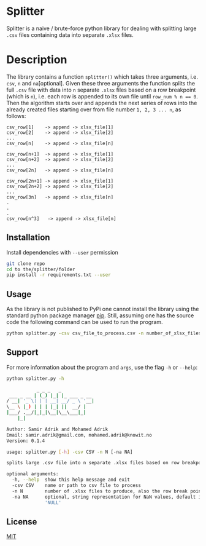 # Splitter

Splitter is a naive / brute-force python library for dealing with splitting large `.csv` files containing data 
into  separate `.xlsx` files. 

# Description 
The library contains a function `splitter()` which takes three arguments, i.e. `csv`, `n` and `na`[optional]. 
Given these three arguments the function splits the full `.csv` file with data into `n` separate `.xlsx` files 
based on a row breakpoint (which is `n`), i.e. each row is appended to its own file until `row_num % n == 0`. Then the 
algorithm starts over and appends the next series of rows into the already created files starting over from file number 
`1, 2, 3 ... n`, as follows:
```
csv_row[1]    -> append -> xlsx_file[1]
csv_row[2]    -> append -> xlsx_file[2]
...
csv_row[n]    -> append -> xlsx_file[n]

csv_row[n+1]  -> append -> xlsx_file[1]
csv_row[n+2]  -> append -> xlsx_file[2]
...
csv_row[2n]   -> append -> xlsx_file[n]

csv_row[2n+1] -> append -> xlsx_file[1]
csv_row[2n+2] -> append -> xlsx_file[2]
...
csv_row[3n]   -> append -> xlsx_file[n]
.
.
.
csv_row[n^3]   -> append -> xlsx_file[n]

```


## Installation

Install dependencies with `--user` permission

```bash
git clone repo
cd to the/splitter/folder
pip install -r requirements.txt --user

```

## Usage
As the library is not published to PyPi one cannot install the library using the standard python package manager 
[pip](https://pip.pypa.io/en/stable/). Still, assuming one has the source code the following command can be used 
to run the program.

```bash
python splitter.py -csv csv_file_to_process.csv -n number_of_xlsx_files

```
## Support

For more information about the program and `args`, use the flag `-h` or `--help`:

```bash
python splitter.py -h

           _ _ _   _
 ___ _ __ | (_) |_| |_ ___ _ __
/ __| '_ \| | | __| __/ _ \ '__|
\__ \ |_) | | | |_| ||  __/ |
|___/ .__/|_|_|\__|\__\___|_|
    |_|

Author: Samir Adrik and Mohamed Adrik
Email: samir.adrik@gmail.com, mohamed.adrik@knowit.no
Version: 0.1.4

usage: splitter.py [-h] -csv CSV -n N [-na NA]

splits large .csv file into n separate .xlsx files based on row breakpoint (n)

optional arguments:
  -h, --help  show this help message and exit
  -csv CSV    name or path to csv file to process
  -n N        number of .xlsx files to produce, also the row break point
  -na NA      optional, string representation for NaN values, default is
              'NULL'

```

## License
[MIT](https://choosealicense.com/licenses/mit/)
